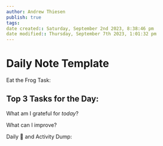 ```yaml
---
author: Andrew Thiesen
publish: true 
tags:
date created:: Saturday, September 2nd 2023, 8:38:46 pm
date modified:: Thursday, September 7th 2023, 1:01:32 pm
---
```

# Daily Note Template

Eat the Frog Task:

Top 3 Tasks for the Day:
- 
  

What am I grateful for *today*?

What can I improve?

Daily 🧠 and Activity Dump:
